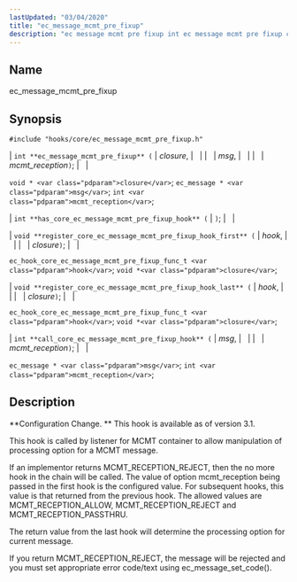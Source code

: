 ```yaml
---
lastUpdated: "03/04/2020"
title: "ec_message_mcmt_pre_fixup"
description: "ec message mcmt pre fixup int ec message mcmt pre fixup closure msg mcmt reception void closure ec message msg int mcmt reception int has core ec message mcmt pre fixup hook void register core ec message mcmt pre fixup hook first hook closure ec hook core ec message mcmt..."
---
```


<a name="hooks.core.ec_message_mcmt_pre_fixup"></a> 
## Name

ec_message_mcmt_pre_fixup

## Synopsis

`#include "hooks/core/ec_message_mcmt_pre_fixup.h"`

| `int **ec_message_mcmt_pre_fixup** (` | <var class="pdparam">closure</var>, |   |
|   | <var class="pdparam">msg</var>, |   |
|   | <var class="pdparam">mcmt_reception</var>`)`; |   |

`void * <var class="pdparam">closure</var>`;
`ec_message * <var class="pdparam">msg</var>`;
`int <var class="pdparam">mcmt_reception</var>`;

| `int **has_core_ec_message_mcmt_pre_fixup_hook** (` | `)`; |   |

| `void **register_core_ec_message_mcmt_pre_fixup_hook_first** (` | <var class="pdparam">hook</var>, |   |
|   | <var class="pdparam">closure</var>`)`; |   |

`ec_hook_core_ec_message_mcmt_pre_fixup_func_t <var class="pdparam">hook</var>`;
`void *<var class="pdparam">closure</var>`;

| `void **register_core_ec_message_mcmt_pre_fixup_hook_last** (` | <var class="pdparam">hook</var>, |   |
|   | <var class="pdparam">closure</var>`)`; |   |

`ec_hook_core_ec_message_mcmt_pre_fixup_func_t <var class="pdparam">hook</var>`;
`void *<var class="pdparam">closure</var>`;

| `int **call_core_ec_message_mcmt_pre_fixup_hook** (` | <var class="pdparam">msg</var>, |   |
|   | <var class="pdparam">mcmt_reception</var>`)`; |   |

`ec_message * <var class="pdparam">msg</var>`;
`int <var class="pdparam">mcmt_reception</var>`;<a name="idp45811024"></a> 
## Description

**Configuration Change. ** This hook is available as of version 3.1.

This hook is called by listener for MCMT container to allow manipulation of processing option for a MCMT message.

If an implementor returns MCMT_RECEPTION_REJECT, then the no more hook in the chain will be called. The value of option mcmt_reception being passed in the first hook is the configured value. For subsequent hooks, this value is that returned from the previous hook. The allowed values are MCMT_RECEPTION_ALLOW, MCMT_RECEPTION_REJECT and MCMT_RECEPTION_PASSTHRU.

The return value from the last hook will determine the processing option for current message.

If you return MCMT_RECEPTION_REJECT, the message will be rejected and you must set appropriate error code/text using ec_message_set_code().